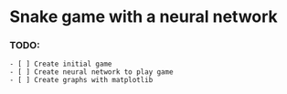 # Snake game with a neural network

### TODO:
    - [ ] Create initial game
    - [ ] Create neural network to play game
    - [ ] Create graphs with matplotlib